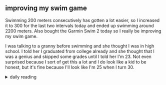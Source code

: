 ## improving my swim game

Swimming 200 meters consecutively has gotten a lot easier, so I increased it to 300 for the last two intervals today and ended up swimming around 2200 meters. Also bought the Garmin Swim 2 today so I really be improving my swim game.

I was talking to a granny before swimming and she thought I was in high school. I told her I graduated from college already and she thought that I was a genius and skipped some grades until I told her I'm 23. Not even surprised because I sort of get this a lot and I do look like a kid to be honest, but it's fine because I'll look like I'm 25 when I turn 30.

<details>

<summary>daily reading</summary>

| today's reading |
| :-------------: |
| Deut. 6; Ps. 89; Isa. 34; Rev. 4 |
| John 9; Ex. 27; Heb. 12; 1 Tim. 4; Job 15; Ps. 77; Prov. 15; 1 Sam. 28; Jer. 11; Acts 21 |
| WCF 6; WLC 36-42; WSC 24-26 |

</details>